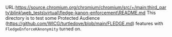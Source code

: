 URL:https://source.chromium.org/chromium/chromium/src/+/main:third_party\blink\web_tests\virtual\fledge-kanon-enforcement\README.md
This directory is to test some Protected Audience (https://github.com/WICG/turtledove/blob/main/FLEDGE.md) features with `FledgeEnforceKAnonymity` turned on.
